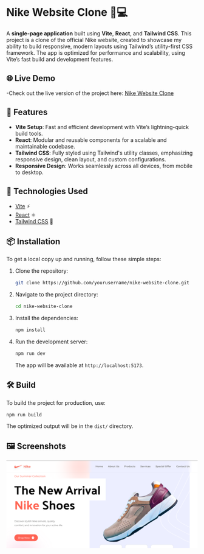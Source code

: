 # Nike Website Clone 👟💻

A **single-page application** built using **Vite**, **React**, and **Tailwind CSS**. This project is a clone of the official Nike website, created to showcase my ability to build responsive, modern layouts using Tailwind’s utility-first CSS framework. The app is optimized for performance and scalability, using Vite’s fast build and development features.

## 🌐 Live Demo
-Check out the live version of the project here: [Nike Website Clone](https://nike-website0-clone.netlify.app)

## 🚀 Features

- **Vite Setup**: Fast and efficient development with Vite’s lightning-quick build tools.
- **React**: Modular and reusable components for a scalable and maintainable codebase.
- **Tailwind CSS**: Fully styled using Tailwind's utility classes, emphasizing responsive design, clean layout, and custom configurations.
- **Responsive Design**: Works seamlessly across all devices, from mobile to desktop.

## 🎨 Technologies Used

- [Vite](https://vitejs.dev/) ⚡
- [React](https://reactjs.org/) ⚛️
- [Tailwind CSS](https://tailwindcss.com/) 🎨

## 📦 Installation

To get a local copy up and running, follow these simple steps:

1. Clone the repository:

   ```bash
   git clone https://github.com/yourusername/nike-website-clone.git
   ```

2. Navigate to the project directory:

   ```bash
   cd nike-website-clone
   ```

3. Install the dependencies:

   ```bash
   npm install
   ```

4. Run the development server:

   ```bash
   npm run dev
   ```

   The app will be available at `http://localhost:5173`.

## 🛠️ Build

To build the project for production, use:

```bash
npm run build
```

The optimized output will be in the `dist/` directory.

## 🖼️ Screenshots

![Home Page](./src/assets/screenshot/screenshot.png)
